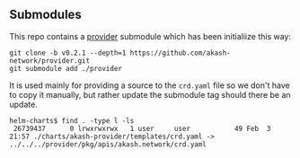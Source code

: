 ## Submodules

This repo contains a [provider](./provider) submodule which has been initialiize this way:

```
git clone -b v0.2.1 --depth=1 https://github.com/akash-network/provider.git
git submodule add ./provider
```

It is used mainly for providing a source to the `crd.yaml` file so we don't have to copy it manually, but rather update the submodule tag should there be an update.

```
helm-charts$ find . -type l -ls
 26739437      0 lrwxrwxrwx   1 user     user           49 Feb  3 21:57 ./charts/akash-provider/templates/crd.yaml -> ../../../provider/pkg/apis/akash.network/crd.yaml
```
